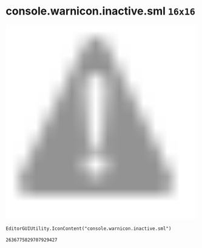 # console.warnicon.inactive.sml `16x16`
<img src="/img/console.warnicon.inactive.sml.png" width=512 height=512>

``` CSharp
EditorGUIUtility.IconContent("console.warnicon.inactive.sml")
```
```
2636775829707929427
```
